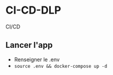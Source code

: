# CI-CD-DLP
CI/CD

## Lancer l'app

- Renseigner le .env
- ```source .env && docker-compose up -d```